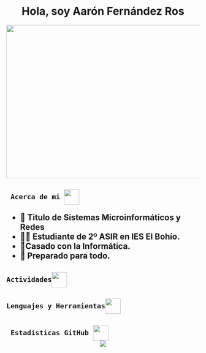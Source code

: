 <!-- Nombre y banner -->
 <h1 align="center">Hola, soy Aarón Fernández Ros</h1>
 <img src=https://i.pinimg.com/originals/e1/7a/b9/e17ab9681bec36303a67cd0e13a7b170.gif width=1000px height=400px style="vertical-align: middle;"></h1>

<!-- Acerda de mi -->
<h2><code> Acerca de mi </code><img src="https://media0.giphy.com/media/v1.Y2lkPTc5MGI3NjExbWhkcm55am51cXRpaXV1ajg1M2RzYmI3a2Y1eHZidWlyZmY5d3J6OSZlcD12MV9pbnRlcm5hbF9naWZfYnlfaWQmY3Q9cw/fH9fGvJBnkdQ1hPqmZ/giphy.webp" height="40px" style="vertical-align: middle;"/>

- 📜 Titulo de Sistemas Microinformáticos y Redes
- 👨‍🎓 Estudiante de 2º ASIR en IES El Bohío.
- 🤵Casado con la Informática.
- 🔋 Preparado para todo.
</h2>
<!-- Actividades -->
<h2><code>Actividades</code><img src="https://media3.giphy.com/media/v1.Y2lkPTc5MGI3NjExemhzcjJ5MmtlY2luazc5d2Fsd210OXlienZmeWM3c2RzNnpndXUwdSZlcD12MV9pbnRlcm5hbF9naWZfYnlfaWQmY3Q9cw/N77HnS6xEYYeagW8BA/giphy.webp" height="40px" style="vertical-align: middle;"/></h2>
<!-- Lenguajes y herramientas -->
<h2><code>Lenguajes y Herramientas</code><img src="https://media4.giphy.com/media/v1.Y2lkPTc5MGI3NjExN3k3a3FrMjF3cnh5M3JoMGJ3ODNiMDcycjlodWljeXFxM3ViNDd4ayZlcD12MV9pbnRlcm5hbF9naWZfYnlfaWQmY3Q9cw/uhQuegHFqkVYuFMXMQ/giphy.webp" height="40px" style="vertical-align: middle;"/></h2>

<!-- Estadísticas -->
<h2><code> Estadísticas GitHub </code><img src="https://media3.giphy.com/media/v1.Y2lkPTc5MGI3NjExYjN2eGNoeHNsNTkycW14dzFmbHM3MGJtZW04a2UzZWp6ZnQ1MXh6eiZlcD12MV9pbnRlcm5hbF9naWZfYnlfaWQmY3Q9cw/FjEn2xaiXm5qaOl1Ry/giphy.webp" height="40px" style="vertical-align: middle;"/>
<div align="center"><img src="https://github-readme-stats.vercel.app/api?username=AaronFernandezRos&show_icons=true&count_private=true&hide_border=true"/>
</h2></div>




